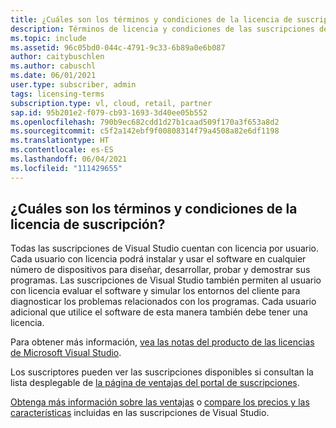 ```yaml
---
title: ¿Cuáles son los términos y condiciones de la licencia de suscripción?
description: Términos de licencia y condiciones de las suscripciones de Visual Studio
ms.topic: include
ms.assetid: 96c05bd0-044c-4791-9c33-6b89a0e6b087
author: caitybuschlen
ms.author: cabuschl
ms.date: 06/01/2021
user.type: subscriber, admin
tags: licensing-terms
subscription.type: vl, cloud, retail, partner
sap.id: 95b201e2-f079-cb93-1693-3d40ee05b552
ms.openlocfilehash: 790b9ec682cdd1d27b1caad509f170a3f653a8d2
ms.sourcegitcommit: c5f2a142ebf9f00808314f79a4508a82e6df1198
ms.translationtype: HT
ms.contentlocale: es-ES
ms.lasthandoff: 06/04/2021
ms.locfileid: "111429655"
---
```

## <a name="what-are-the-subscription-licensing-terms-and-conditions"></a>¿Cuáles son los términos y condiciones de la licencia de suscripción? 

Todas las suscripciones de Visual Studio cuentan con licencia por usuario. Cada usuario con licencia podrá instalar y usar el software en cualquier número de dispositivos para diseñar, desarrollar, probar y demostrar sus programas. Las suscripciones de Visual Studio también permiten al usuario con licencia evaluar el software y simular los entornos del cliente para diagnosticar los problemas relacionados con los programas. Cada usuario adicional que utilice el software de esta manera también debe tener una licencia. 

Para obtener más información, [vea las notas del producto de las licencias de Microsoft Visual Studio](https://visualstudio.microsoft.com/wp-content/uploads/2020/03/Visual-Studio-Licensing-Whitepaper-Mar-2020.pdf). 

Los suscriptores pueden ver las suscripciones disponibles si consultan la lista desplegable de [la página de ventajas del portal de suscripciones](https://my.visualstudio.com/benefits). 

[Obtenga más información sobre las ventajas](https://visualstudio.microsoft.com/vs/benefits/) o [compare los precios y las características](https://visualstudio.microsoft.com/vs/pricing/) incluidas en las suscripciones de Visual Studio.